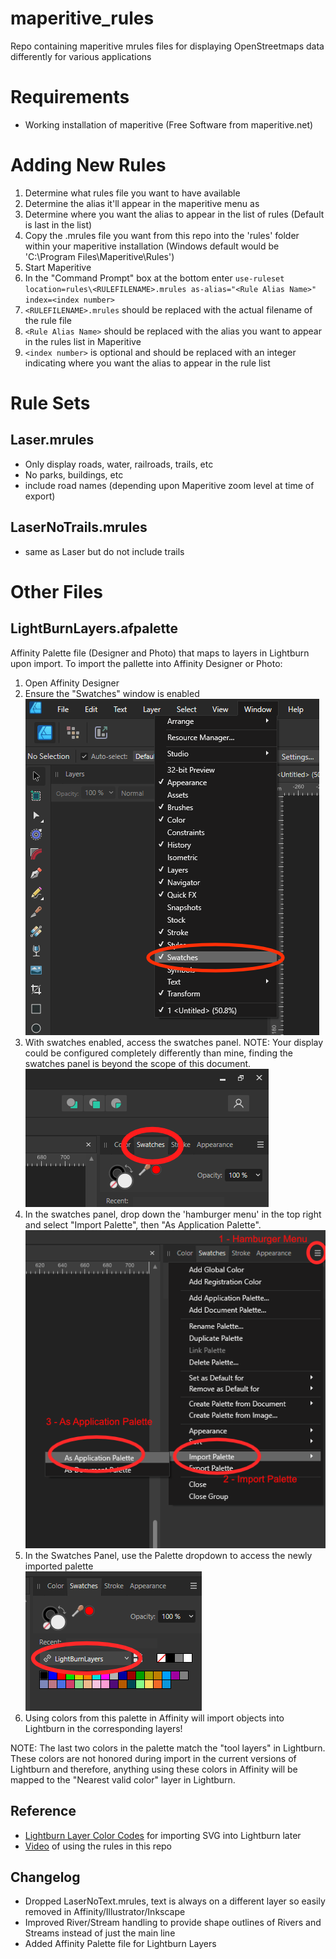 # maperitive_rules
Repo containing maperitive mrules files for displaying OpenStreetmaps data differently for various applications

# Requirements
* Working installation of maperitive (Free Software from maperitive.net)

# Adding New Rules
1. Determine what rules file you want to have available
1. Determine the alias it'll appear in the maperitive menu as
1. Determine where you want the alias to appear in the list of rules (Default is last in the list)
1. Copy the .mrules file you want from this repo into the 'rules' folder within your maperitive installation (Windows default would be 'C:\Program Files\Maperitive\Rules')
1. Start Maperitive
1. In the "Command Prompt" box at the bottom enter `use-ruleset location=rules\<RULEFILENAME>.mrules as-alias="<Rule Alias Name>" index=<index number>`
  1. `<RULEFILENAME>.mrules` should be replaced with the actual filename of the rule file
  1. `<Rule Alias Name>` should be replaced with the alias you want to appear in the rules list in Maperitive
  1. `<index number>` is optional and should be replaced with an integer indicating where you want the alias to appear in the rule list

# Rule Sets
## Laser.mrules
* Only display roads, water, railroads, trails, etc
* No parks, buildings, etc
* include road names (depending upon Maperitive zoom level at time of export)

## LaserNoTrails.mrules
* same as Laser but do not include trails

# Other Files
## LightBurnLayers.afpalette
Affinity Palette file (Designer and Photo) that maps to layers in Lightburn upon import.  To import the pallette into Affinity Designer or Photo:
1. Open Affinity Designer
1. Ensure the "Swatches" window is enabled<br>
    ![Enable Affinity Swatches](/media/affinity_swatches.png?raw=true "Enable Swatches window in Affinity Designer")
1. With swatches enabled, access the swatches panel.  NOTE: Your display could be configured completely differently than mine, finding the swatches panel is beyond the scope of this document.<br>
    ![Access Swatches](/media/affinity_find_swatches.png?raw=true "Access Swatches panel")
1. In the swatches panel, drop down the 'hamburger menu' in the top right and select "Import Palette", then "As Application Palette".<br>
    ![Import Palette](/media/affinity_import_palette.png?raw=true "Import Palette in Affinity Designer")
1. In the Swatches Panel, use the Palette dropdown to access the newly imported palette<br>
    ![New Palette](/media/affinity_new_palette.png?raw=true "New Palette in Affinity Designer")
1. Using colors from this palette in Affinity will import objects into Lightburn in the corresponding layers!

NOTE: The last two colors in the palette match the "tool layers" in Lightburn.  These colors are not honored during import in the current versions of Lightburn and therefore, anything using these colors in Affinity will be mapped to the "Nearest valid color" layer in Lightburn.

## Reference
* [Lightburn Layer Color Codes](LightBurn_Layer_colors.md) for importing SVG into Lightburn later
* [Video](https://youtu.be/5GSa7g4568M) of using the rules in this repo

## Changelog
* Dropped LaserNoText.mrules, text is always on a different layer so easily removed in Affinity/Illustrator/Inkscape
* Improved River/Stream handling to provide shape outlines of Rivers and Streams instead of just the main line
* Added Affinity Palette file for Lightburn Layers

